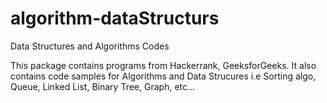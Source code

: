 # algorithm-dataStructurs
Data Structures and Algorithms Codes


This package contains programs from Hackerrank, GeeksforGeeks. It also contains code samples for Algorithms and Data Strucures i.e Sorting algo, Queue, Linked List, Binary Tree, Graph, etc...
